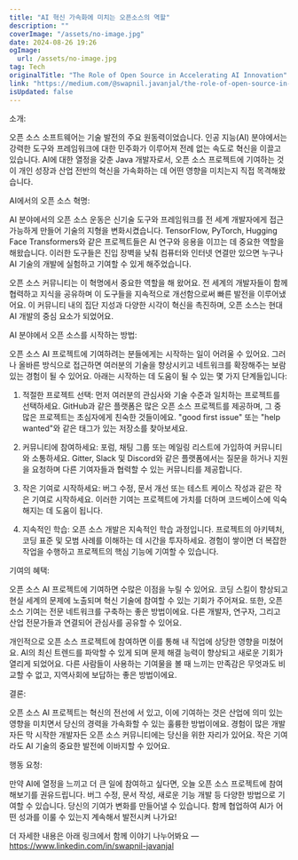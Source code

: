 ```yaml
---
title: "AI 혁신 가속화에 미치는 오픈소스의 역할"
description: ""
coverImage: "/assets/no-image.jpg"
date: 2024-08-26 19:26
ogImage: 
  url: /assets/no-image.jpg
tag: Tech
originalTitle: "The Role of Open Source in Accelerating AI Innovation"
link: "https://medium.com/@swapnil.javanjal/the-role-of-open-source-in-accelerating-ai-innovation-bf85811e1828"
isUpdated: false
---
```



소개:

오픈 소스 소프트웨어는 기술 발전의 주요 원동력이었습니다. 인공 지능(AI) 분야에서는 강력한 도구와 프레임워크에 대한 민주화가 이루어져 전례 없는 속도로 혁신을 이끌고 있습니다. AI에 대한 열정을 갖춘 Java 개발자로서, 오픈 소스 프로젝트에 기여하는 것이 개인 성장과 산업 전반의 혁신을 가속화하는 데 어떤 영향을 미치는지 직접 목격해왔습니다.

AI에서의 오픈 소스 혁명:

AI 분야에서의 오픈 소스 운동은 신기술 도구와 프레임워크를 전 세계 개발자에게 접근 가능하게 만들어 기술의 지형을 변화시켰습니다. TensorFlow, PyTorch, Hugging Face Transformers와 같은 프로젝트들은 AI 연구와 응용을 이끄는 데 중요한 역할을 해왔습니다. 이러한 도구들은 진입 장벽을 낮춰 컴퓨터와 인터넷 연결만 있으면 누구나 AI 기술의 개발에 실험하고 기여할 수 있게 해주었습니다.

<div class="content-ad"></div>

오픈 소스 커뮤니티는 이 혁명에서 중요한 역할을 해 왔어요. 전 세계의 개발자들이 함께 협력하고 지식을 공유하며 이 도구들을 지속적으로 개선함으로써 빠른 발전을 이루어냈어요. 이 커뮤니티 내의 집단 지성과 다양한 시각이 혁신을 촉진하며, 오픈 소스는 현대 AI 개발의 중심 요소가 되었어요.

AI 분야에서 오픈 소스를 시작하는 방법:

오픈 소스 AI 프로젝트에 기여하려는 분들에게는 시작하는 일이 어려울 수 있어요. 그러나 올바른 방식으로 접근하면 여러분의 기술을 향상시키고 네트워크를 확장해주는 보람 있는 경험이 될 수 있어요. 아래는 시작하는 데 도움이 될 수 있는 몇 가지 단계들입니다:

1. 적절한 프로젝트 선택: 먼저 여러분의 관심사와 기술 수준과 일치하는 프로젝트를 선택하세요. GitHub과 같은 플랫폼은 많은 오픈 소스 프로젝트를 제공하며, 그 중 많은 프로젝트는 초심자에게 친숙한 것들이에요. "good first issue" 또는 "help wanted"와 같은 태그가 있는 저장소를 찾아보세요.

<div class="content-ad"></div>

2. 커뮤니티에 참여하세요: 포럼, 채팅 그룹 또는 메일링 리스트에 가입하여 커뮤니티와 소통하세요. Gitter, Slack 및 Discord와 같은 플랫폼에서는 질문을 하거나 지원을 요청하며 다른 기여자들과 협력할 수 있는 커뮤니티를 제공합니다.

3. 작은 기여로 시작하세요: 버그 수정, 문서 개선 또는 테스트 케이스 작성과 같은 작은 기여로 시작하세요. 이러한 기여는 프로젝트에 가치를 더하며 코드베이스에 익숙해지는 데 도움이 됩니다.

4. 지속적인 학습: 오픈 소스 개발은 지속적인 학습 과정입니다. 프로젝트의 아키텍처, 코딩 표준 및 모범 사례를 이해하는 데 시간을 투자하세요. 경험이 쌓이면 더 복잡한 작업을 수행하고 프로젝트의 핵심 기능에 기여할 수 있습니다.

기여의 혜택:

<div class="content-ad"></div>

오픈 소스 AI 프로젝트에 기여하면 수많은 이점을 누릴 수 있어요. 코딩 스킬이 향상되고 현실 세계의 문제에 노출되며 혁신 기술에 참여할 수 있는 기회가 주어져요. 또한, 오픈 소스 기여는 전문 네트워크를 구축하는 좋은 방법이에요. 다른 개발자, 연구자, 그리고 산업 전문가들과 연결되어 관심사를 공유할 수 있어요.

개인적으로 오픈 소스 프로젝트에 참여하면 이를 통해 내 직업에 상당한 영향을 미쳤어요. AI의 최신 트렌드를 파악할 수 있게 되며 문제 해결 능력이 향상되고 새로운 기회가 열리게 되었어요. 다른 사람들이 사용하는 기여물을 볼 때 느끼는 만족감은 무엇과도 비교할 수 없고, 지역사회에 보답하는 좋은 방법이에요.

결론:

오픈 소스 AI 프로젝트는 혁신의 전선에 서 있고, 이에 기여하는 것은 산업에 의미 있는 영향을 미치면서 당신의 경력을 가속화할 수 있는 훌륭한 방법이에요. 경험이 많은 개발자든 막 시작한 개발자든 오픈 소스 커뮤니티에는 당신을 위한 자리가 있어요. 작은 기여라도 AI 기술의 중요한 발전에 이바지할 수 있어요.

<div class="content-ad"></div>

행동 요청:

만약 AI에 열정을 느끼고 더 큰 일에 참여하고 싶다면, 오늘 오픈 소스 프로젝트에 참여해보기를 권유드립니다. 버그 수정, 문서 작성, 새로운 기능 개발 등 다양한 방법으로 기여할 수 있습니다. 당신의 기여가 변화를 만들어낼 수 있습니다. 함께 협업하여 AI가 어떤 성과를 이룰 수 있는지 계속해서 발전시켜 나가요!

더 자세한 내용은 아래 링크에서 함께 이야기 나누어봐요 —
https://www.linkedin.com/in/swapnil-javanjal
